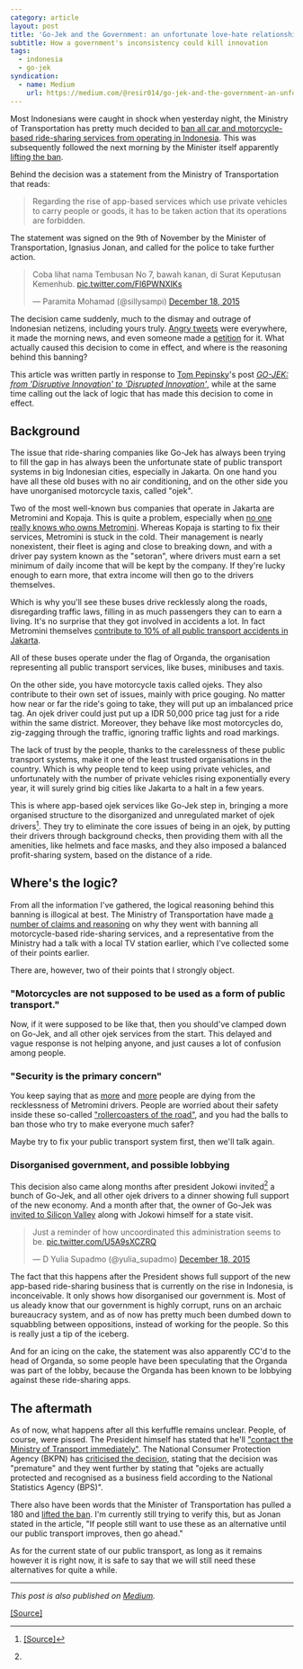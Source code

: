 ```yaml
---
category: article
layout: post
title: 'Go-Jek and the Government: an unfortunate love-hate relationship'
subtitle: How a government's inconsistency could kill innovation
tags:
  - indonesia
  - go-jek
syndication:
  - name: Medium
    url: https://medium.com/@resir014/go-jek-and-the-government-an-unfortunate-love-hate-relationship-bdda6d2d311c
---
```


Most Indonesians were caught in shock when yesterday night, the Ministry of Transportation has pretty much decided to [ban all car and motorcycle-based ride-sharing services from operating in Indonesia](http://megapolitan.kompas.com/read/2015/12/17/21242351/Kemenhub.Apa.Pun.Namanya.Go-Jek.Grab-Bike.Dilarang.Beroperasi). This was subsequently followed the next morning by the Minister itself apparently [lifting the ban](http://inet.detik.com/read/2015/12/18/112424/3099280/399/menhub-jonan-cabut-larangan-persilakan-go-jek-dkk-tetap-beroperasi).

Behind the decision was a statement from the Ministry of Transportation that reads:

> Regarding the rise of app-based services which use private vehicles to carry people or goods, it has to be taken action that its operations are forbidden.

The statement was signed on the 9th of November by the Minister of Transportation, Ignasius Jonan, and called for the police to take further action.

<blockquote class="twitter-tweet" lang="en"><p lang="in" dir="ltr">Coba lihat nama Tembusan No 7, bawah kanan, di Surat Keputusan Kemenhub. <a href="https://t.co/Fl6PWNXIKs">pic.twitter.com/Fl6PWNXIKs</a></p>&mdash; Paramita Mohamad (@sillysampi) <a href="https://twitter.com/sillysampi/status/677657769609183237">December 18, 2015</a></blockquote>

The decision came suddenly, much to the dismay and outrage of Indonesian netizens, including yours truly. [Angry tweets](https://twitter.com/jokoanwar/status/677681572141793281) were everywhere, it made the morning news, and even someone made a [petition](https://www.change.org/p/ignasius-jonan-tinjau-ulang-larangan-pemerintah-terhadap-layanan-ojek-dan-taksi-berbasis-online-daring) for it. What actually caused this decision to come in effect, and where is the reasoning behind this banning?

This article was written partly in response to [Tom Pepinsky](https://twitter.com/TomPepinsky)'s post [_GO-JEK: from 'Disruptive Innovation' to 'Disrupted Innovation'_](http://tompepinsky.com/2015/12/17/go-jek-from-disruptive-innovation/), while at the same time calling out the lack of logic that has made this decision to come in effect.

## Background

The issue that ride-sharing companies like Go-Jek has always been trying to fill the gap in has always been the unfortunate state of public transport systems in big Indonesian cities, especially in Jakarta. On one hand you have all these old buses with no air conditioning, and on the other side you have unorganised motorcycle taxis, called "ojek".

Two of the most well-known bus companies that operate in Jakarta are Metromini and Kopaja. This is quite a problem, especially when [no one really knows who owns Metromini](http://megapolitan.kompas.com/read/2015/12/16/19505401/Organda.Nilai.Kepemilikan.Metromini.Perlu.Dibatasi). Whereas Kopaja is starting to fix their services, Metromini is stuck in the cold. Their management is nearly nonexistent, their fleet is aging and close to breaking down, and with a driver pay system known as the "setoran", where drivers must earn a set minimum of daily income that will be kept by the company. If they're lucky enough to earn more, that extra income will then go to the drivers themselves.

Which is why you'll see these buses drive recklessly along the roads, disregarding traffic laws, filling in as much passengers they can to earn a living. It's no surprise that they got involved in accidents a lot. In fact Metromini themselves [contribute to 10% of all public transport accidents in Jakarta](http://megapolitan.kompas.com/read/2015/12/17/07535851/Metromini.Menyumbang.10.Persen.Kecelakaan.Angkutan.Umum.di.Jakarta).

All of these buses operate under the flag of Organda, the organisation representing all public transport services, like buses, minibuses and taxis.

On the other side, you have motorcycle taxis called ojeks. They also contribute to their own set of issues, mainly with price gouging. No matter how near or far the ride's going to take, they will put up an imbalanced price tag. An ojek driver could just put up a IDR 50,000 price tag just for a ride within the same district. Moreover, they behave like most motorcycles do, zig-zagging through the traffic, ignoring traffic lights and road markings.

The lack of trust by the people, thanks to the carelessness of these public transport systems, make it one of the least trusted organisations in the country. Which is why people tend to keep using private vehicles, and unfortunately with the number of private vehicles rising exponentially every year, it will surely grind big cities like Jakarta to a halt in a few years.

This is where app-based ojek services like Go-Jek step in, bringing a more organised structure to the disorganized and unregulated market of ojek drivers[^fn-cite-1]. They try to eliminate the core issues of being in an ojek, by putting their drivers through background checks, then providing them with all the amenities, like helmets and face masks, and they also imposed a balanced profit-sharing system, based on the distance of a ride.

## Where's the logic?

From all the information I've gathered, the logical reasoning behind this banning is illogical at best. The Ministry of Transportation have made [a number of claims and reasoning](http://megapolitan.kompas.com/read/2015/12/18/06041701/Alasan.dan.Dasar.Kemenhub.Melarang.Ojek.dan.Taksi.Online.Beroperasi) on why they went with banning all motorcycle-based ride-sharing services, and a representative from the Ministry had a talk with a local TV station earlier, which I've collected some of their points earlier.

There are, however, two of their points that I strongly object.

### "Motorcycles are not supposed to be used as a form of public transport."

Now, if it were supposed to be like that, then you should've clamped down on Go-Jek, and all other ojek services from the start. This delayed and vague response is not helping anyone, and just causes a lot of confusion among people.

### "Security is the primary concern"

You keep saying that as [more](http://jakartaglobe.beritasatu.com/news/13-killed-train-hits-stray-metromini-bus-west-jakarta/) and [more](http://jakartaglobe.beritasatu.com/news/metromini-strikes-leaving-7-year-old-dead-mother-injured/) people are dying from the recklessness of Metromini drivers. People are worried about their safety inside these so-called ["rollercoasters of the road"](http://megapolitan.kompas.com/read/2015/12/11/16055721/.Roller.Coaster.Jalanan), and you had the balls to ban those who try to make everyone much safer?

Maybe try to fix your public transport system first, then we'll talk again.

### Disorganised government, and possible lobbying

This decision also came along months after president Jokowi invited[^fn-cite-2] a bunch of Go-Jek, and all other ojek drivers to a dinner showing full support of the new economy. And a month after that, the owner of Go-Jek was [invited to Silicon Valley](http://tekno.kompas.com/read/2015/10/22/16040007/Ini.Tujuan.Bos.GoJek.Ikut.Jokowi.ke.Silicon.Valley) along with Jokowi himself for a state visit.

<blockquote class="twitter-tweet" lang="en"><p lang="en" dir="ltr">Just a reminder of how uncoordinated this administration seems to be. <a href="https://t.co/U5A9sXCZRQ">pic.twitter.com/U5A9sXCZRQ</a></p>&mdash; D Yulia Supadmo (@yulia_supadmo) <a href="https://twitter.com/yulia_supadmo/status/677686979803369473">December 18, 2015</a></blockquote>

The fact that this happens after the President shows full support of the new app-based ride-sharing business that is currently on the rise in Indonesia, is inconceivable. It only shows how disorganised our government is. Most of us aleady know that our government is highly corrupt, runs on an archaic bureaucracy system, and as of now has pretty much been dumbed down to squabbling between oppositions, instead of working for the people. So this is really just a tip of the iceberg.

And for an icing on the cake, the statement was also apparently CC'd to the head of Organda, so some people have been speculating that the Organda was part of the lobby, because the Organda has been known to be lobbying against these ride-sharing apps.

## The aftermath

As of now, what happens after all this kerfuffle remains unclear. People, of course, were pissed. The President himself has stated that he'll ["contact the Ministry of Transport immediately"](https://twitter.com/jokowi/status/677695066920587264). The National Consumer Protection Agency (BKPN) has [criticised the decision](http://inet.detik.com/read/2015/12/18/095618/3099184/398/menhub-larang-go-jek-bpkn-protes), stating that the decision was "premature" and they went further by stating that "ojeks are actually protected and recognised as a business field according to the National Statistics Agency (BPS)".

There also have been words that the Minister of Transportation has pulled a 180 and [lifted the ban](http://inet.detik.com/read/2015/12/18/112424/3099280/399/menhub-jonan-cabut-larangan-persilakan-go-jek-dkk-tetap-beroperasi). I'm currently still trying to verify this, but as Jonan stated in the article, "If people still want to use these as an alternative until our public transport improves, then go ahead."

As for the current state of our public transport, as long as it remains however it is right now, it is safe to say that we will still need these alternatives for quite a while.

---

_This post is also published on [Medium](https://medium.com/@resir014/go-jek-and-the-government-an-unfortunate-love-hate-relationship-bdda6d2d311c)._

[^fn-cite-1]: [\[Source\]](http://tompepinsky.com/2015/08/03/on-the-disruption-of-go-jek/)
[^fn-cite-2]:

  [\[Source\]](http://megapolitan.kompas.com/read/2015/09/01/14043961/Pertemukan.Pengemudi.Ojek.Pangkalan.dan.Aplikasi.Jokowi.Minta.Bersaing.Sehat)
